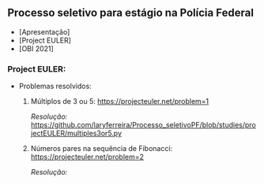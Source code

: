 ## Processo seletivo para estágio na Polícia Federal
- [Apresentação]
- [Project EULER]
- [OBI 2021]

### Project EULER:
- Problemas resolvidos: 
  1. Múltiplos de 3 ou 5: https://projecteuler.net/problem=1 
  
     *Resolução:* https://github.com/laryferreira/Processo_seletivoPF/blob/studies/projectEULER/multiples3or5.py
  
  
  2. Números pares na sequência de Fibonacci: https://projecteuler.net/problem=2
  
      *Resolução:*
